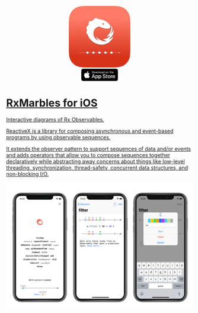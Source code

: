 <p align="center">
  <img src="Assets/icon.jpg" width="33%" /><br />
  <a href="https://itunes.apple.com/us/app/rxmarbles/id1087272442?ls=1&mt=8" alt="Download on the App Store" target="_blank"><img width="20%" src="Assets/download.jpg" />
</p>

# RxMarbles for iOS

Interactive diagrams of Rx Observables.

ReactiveX is a library for composing asynchronous and event-based programs by using observable sequences.

It extends the observer pattern to support sequences of data and/or events and adds operators that allow you to compose sequences together declaratively while abstracting away concerns about things like low-level threading, synchronization, thread-safety, concurrent data structures, and non-blocking I/O.

![Preview](Assets/screenshot.jpg)